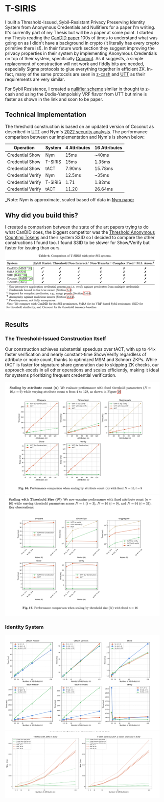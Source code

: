 # T-SIRIS

I built a Threshold-Issued, Sybil-Resistant Privacy Preserving Identity System from Anonymous Credentials and Nullifiers for a paper I'm writing. It's currently part of my Thesis but will be a paper at some point. I started my Thesis reading the [CanDID paper](https://eprint.iacr.org/2020/934.pdf) 100s of times to understand what was going on as I didn't have a background in crypto (it literally has every crypto primitive there is!). In their future work section they suggest improving the privacy properties in their system by implementing Anonymous Credentials on top of their system, specifically [Coconut](https://www.ndss-symposium.org/wp-content/uploads/2019/02/ndss2019_06A-1_Sonnino_paper.pdf). As it suggests, a simple replacement of construction will not work and fiddly bits are needed, especially Sigma protocols to glue everything together in efficient ZK. In-fact, many of the same protocols are seen in [z-cash](http://zerocash-project.org/paper) and [UTT](https://eprint.iacr.org/2022/452.pdf) as their requirements are very similar.

For Sybil Resistance, I created a [nullifier scheme](https://github.com/sampolgar/nullifiers) similar in thought to z-cash and using the Dodis-Yampolskiy VRF flavor from UTT but mine is faster as shown in the link and soon to be paper.

## Technical Implementation

The threshold construction is based on an updated version of Coconut as described in [UTT](https://eprint.iacr.org/2022/452) and Nym's [2022 security analysis](https://eprint.iacr.org/2022/011.pdf). The performance comparison between our implementation and Nym's is shown below:

| Operation         | System  | 4 Attributes | 16 Attributes |
| ----------------- | ------- | ------------ | ------------- |
| Credential Show   | Nym     | 15ms         | ~40ms         |
| Credential Show   | T-SIRIS | 15ms         | 1.35ms        |
| Credential Show   | tACT    | 7.90ms       | 15.78ms       |
| Credential Verify | Nym     | 12.5ms       | ~35ms         |
| Credential Verify | T-SIRIS | 1.71         | 1.82ms        |
| Credential Verify | tACT    | 11.20        | 26.64ms       |

\_Note: Nym is approximate, scaled based off data in [Nym paper](https://eprint.iacr.org/2022/011.pdf)

## Why did you build this?

I created a comparison between the state of the art papers trying to do what CanDID does, the biggest competitor was the [Threshold Anonymous Counting Tokens](https://eprint.iacr.org/2024/1024) and their system S3ID so I decided to compare the other constructions I found too. I found S3ID to be slower for Show/Verify but faster for issuing than ours.
![Comparison](comparison.png)

## Results

### The Threshold-Issued Construction Itself

Our construction achieves substantial speedups over tACT, with up to 44× faster verification and nearly constant-time Show/Verify regardless of attribute or node count, thanks to optimized MSM and Schnorr ZKPs. While tACT is faster for signature share generation due to skipping ZK checks, our approach excels in all other operations and scales efficiently, making it ideal for systems prioritizing frequent credential verification.

![attributes scaling](signature_against_tact_attributes.png)
![nodes scaling](signature_against_tact_nodes.png)

### Identity System

![alt text](threshold_identity_system.png)
![alt text](threshold_identity_system2.png)
